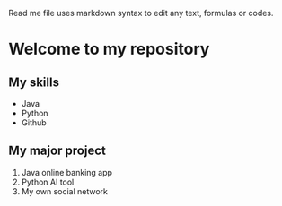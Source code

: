 Read me file uses markdown syntax to edit any text, formulas or codes.


# Welcome to my repository
## My skills
- Java
- Python
- Github
## My major project
1. Java online banking app
2. Python AI tool
3. My own social network
